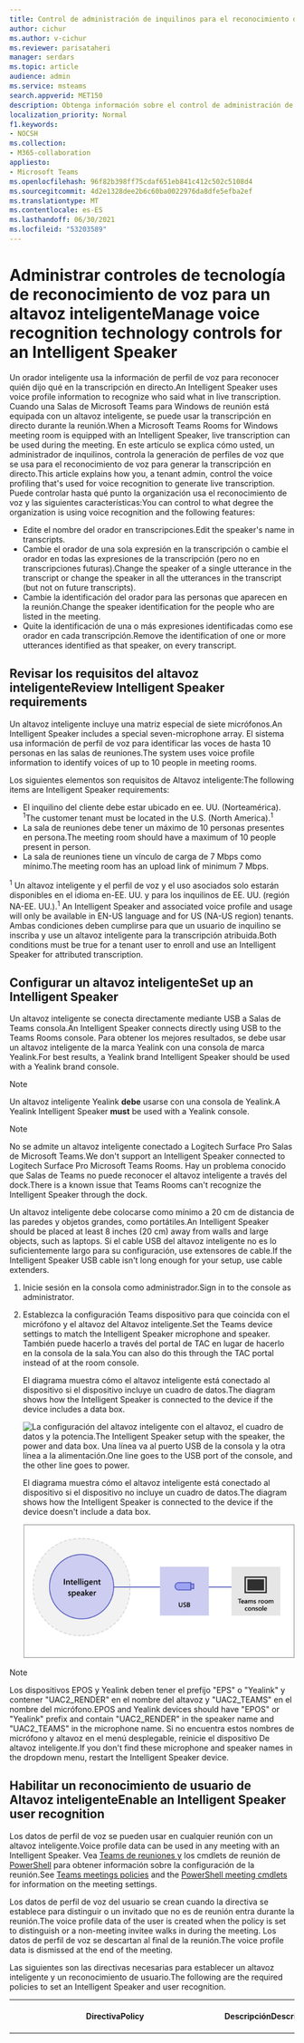 ```yaml
---
title: Control de administración de inquilinos para el reconocimiento de voz (perfil de voz) en Salas de Teams
author: cichur
ms.author: v-cichur
ms.reviewer: parisataheri
manager: serdars
ms.topic: article
audience: admin
ms.service: msteams
search.appverid: MET150
description: Obtenga información sobre el control de administración de inquilinos para el reconocimiento de voz (perfil de voz) en Teams salas de reuniones.
localization_priority: Normal
f1.keywords:
- NOCSH
ms.collection:
- M365-collaboration
appliesto:
- Microsoft Teams
ms.openlocfilehash: 96f82b398ff75cdaf651eb841c412c502c5108d4
ms.sourcegitcommit: 4d2e1328dee2b6c60ba0022976da8dfe5efba2ef
ms.translationtype: MT
ms.contentlocale: es-ES
ms.lasthandoff: 06/30/2021
ms.locfileid: "53203589"
---
```

# <a name="manage-voice-recognition-technology-controls-for-an-intelligent-speaker"></a><span data-ttu-id="2e102-103">Administrar controles de tecnología de reconocimiento de voz para un altavoz inteligente</span><span class="sxs-lookup"><span data-stu-id="2e102-103">Manage voice recognition technology controls for an Intelligent Speaker</span></span>

<span data-ttu-id="2e102-104">Un orador inteligente usa la información de perfil de voz para reconocer quién dijo qué en la transcripción en directo.</span><span class="sxs-lookup"><span data-stu-id="2e102-104">An Intelligent Speaker uses voice profile information to recognize who said what in live transcription.</span></span> <span data-ttu-id="2e102-105">Cuando una Salas de Microsoft Teams para Windows de reunión está equipada con un altavoz inteligente, se puede usar la transcripción en directo durante la reunión.</span><span class="sxs-lookup"><span data-stu-id="2e102-105">When a Microsoft Teams Rooms for Windows meeting room is equipped with an Intelligent Speaker, live transcription can be used during the meeting.</span></span> <span data-ttu-id="2e102-106">En este artículo se explica cómo usted, un administrador de inquilinos, controla la generación de perfiles de voz que se usa para el reconocimiento de voz para generar la transcripción en directo.</span><span class="sxs-lookup"><span data-stu-id="2e102-106">This article explains how you, a tenant admin, control the voice profiling that's used for voice recognition to generate live transcription.</span></span> <span data-ttu-id="2e102-107">Puede controlar hasta qué punto la organización usa el reconocimiento de voz y las siguientes características:</span><span class="sxs-lookup"><span data-stu-id="2e102-107">You can control to what degree the organization is using voice recognition and the following features:</span></span>

- <span data-ttu-id="2e102-108">Edite el nombre del orador en transcripciones.</span><span class="sxs-lookup"><span data-stu-id="2e102-108">Edit the speaker's name in transcripts.</span></span>
- <span data-ttu-id="2e102-109">Cambie el orador de una sola expresión en la transcripción o cambie el orador en todas las expresiones de la transcripción (pero no en transcripciones futuras).</span><span class="sxs-lookup"><span data-stu-id="2e102-109">Change the speaker of a single utterance in the transcript or change the speaker in all the utterances in the transcript (but not on future transcripts).</span></span>
- <span data-ttu-id="2e102-110">Cambie la identificación del orador para las personas que aparecen en la reunión.</span><span class="sxs-lookup"><span data-stu-id="2e102-110">Change the speaker identification for the people who are listed in the meeting.</span></span>
- <span data-ttu-id="2e102-111">Quite la identificación de una o más expresiones identificadas como ese orador en cada transcripción.</span><span class="sxs-lookup"><span data-stu-id="2e102-111">Remove the identification of one or more utterances identified as that speaker, on every transcript.</span></span>

## <a name="review-intelligent-speaker-requirements"></a><span data-ttu-id="2e102-112">Revisar los requisitos del altavoz inteligente</span><span class="sxs-lookup"><span data-stu-id="2e102-112">Review Intelligent Speaker requirements</span></span>

<span data-ttu-id="2e102-113">Un altavoz inteligente incluye una matriz especial de siete micrófonos.</span><span class="sxs-lookup"><span data-stu-id="2e102-113">An Intelligent Speaker includes a special seven-microphone array.</span></span> <span data-ttu-id="2e102-114">El sistema usa información de perfil de voz para identificar las voces de hasta 10 personas en las salas de reuniones.</span><span class="sxs-lookup"><span data-stu-id="2e102-114">The system uses voice profile information to identify voices of up to 10 people in meeting rooms.</span></span>

<span data-ttu-id="2e102-115">Los siguientes elementos son requisitos de Altavoz inteligente:</span><span class="sxs-lookup"><span data-stu-id="2e102-115">The following items are Intelligent Speaker requirements:</span></span>

- <span data-ttu-id="2e102-116">El inquilino del cliente debe estar ubicado en ee. UU. (Norteamérica). <sup>1</sup></span><span class="sxs-lookup"><span data-stu-id="2e102-116">The customer tenant must be located in the U.S. (North America).<sup>1</sup></span></span>
- <span data-ttu-id="2e102-117">La sala de reuniones debe tener un máximo de 10 personas presentes en persona.</span><span class="sxs-lookup"><span data-stu-id="2e102-117">The meeting room should have a maximum of 10 people present in person.</span></span>
- <span data-ttu-id="2e102-118">La sala de reuniones tiene un vínculo de carga de 7 Mbps como mínimo.</span><span class="sxs-lookup"><span data-stu-id="2e102-118">The meeting room has an upload link of minimum 7 Mbps.</span></span>

 <span data-ttu-id="2e102-119"><sup>1</sup> Un altavoz inteligente y el perfil de voz y el uso asociados solo estarán disponibles en el idioma en-EE. UU. y para los inquilinos de EE. UU. (región NA-EE. UU.).</span><span class="sxs-lookup"><span data-stu-id="2e102-119"><sup>1</sup> An Intelligent Speaker and associated voice profile and usage will only be available in EN-US language and for US (NA-US region) tenants.</span></span> <span data-ttu-id="2e102-120">Ambas condiciones deben cumplirse para que un usuario de inquilino se inscriba y use un altavoz inteligente para la transcripción atribuida.</span><span class="sxs-lookup"><span data-stu-id="2e102-120">Both conditions must be true for a tenant user to enroll and use an Intelligent Speaker for attributed transcription.</span></span>

## <a name="set-up-an-intelligent-speaker"></a><span data-ttu-id="2e102-121">Configurar un altavoz inteligente</span><span class="sxs-lookup"><span data-stu-id="2e102-121">Set up an Intelligent Speaker</span></span>

<span data-ttu-id="2e102-122">Un altavoz inteligente se conecta directamente mediante USB a Salas de Teams consola.</span><span class="sxs-lookup"><span data-stu-id="2e102-122">An Intelligent Speaker connects directly using USB to the Teams Rooms console.</span></span> <span data-ttu-id="2e102-123">Para obtener los mejores resultados, se debe usar un altavoz inteligente de la marca Yealink con una consola de marca Yealink.</span><span class="sxs-lookup"><span data-stu-id="2e102-123">For best results, a Yealink brand Intelligent Speaker should be used with a Yealink brand console.</span></span>

> [!NOTE]
> <span data-ttu-id="2e102-124">Un altavoz inteligente Yealink **debe** usarse con una consola de Yealink.</span><span class="sxs-lookup"><span data-stu-id="2e102-124">A Yealink Intelligent Speaker **must** be used with a Yealink console.</span></span>

> [!NOTE]
> <span data-ttu-id="2e102-125">No se admite un altavoz inteligente conectado a Logitech Surface Pro Salas de Microsoft Teams.</span><span class="sxs-lookup"><span data-stu-id="2e102-125">We don't support an Intelligent Speaker connected to Logitech Surface Pro Microsoft Teams Rooms.</span></span> <span data-ttu-id="2e102-126">Hay un problema conocido que Salas de Teams no puede reconocer el altavoz inteligente a través del dock.</span><span class="sxs-lookup"><span data-stu-id="2e102-126">There is a known issue that Teams Rooms can't recognize the Intelligent Speaker through the dock.</span></span>

<span data-ttu-id="2e102-127">Un altavoz inteligente debe colocarse como mínimo a 20 cm de distancia de las paredes y objetos grandes, como portátiles.</span><span class="sxs-lookup"><span data-stu-id="2e102-127">An Intelligent Speaker should be placed at least 8 inches (20 cm) away from walls and large objects, such as laptops.</span></span> <span data-ttu-id="2e102-128">Si el cable USB del altavoz inteligente no es lo suficientemente largo para su configuración, use extensores de cable.</span><span class="sxs-lookup"><span data-stu-id="2e102-128">If the Intelligent Speaker USB cable isn't long enough for your setup, use cable extenders.</span></span>

1. <span data-ttu-id="2e102-129">Inicie sesión en la consola como administrador.</span><span class="sxs-lookup"><span data-stu-id="2e102-129">Sign in to the console as administrator.</span></span>
2. <span data-ttu-id="2e102-130">Establezca la configuración Teams dispositivo para que coincida con el micrófono y el altavoz del Altavoz inteligente.</span><span class="sxs-lookup"><span data-stu-id="2e102-130">Set the Teams device settings to match the Intelligent Speaker microphone and speaker.</span></span>
   <span data-ttu-id="2e102-131">También puede hacerlo a través del portal de TAC en lugar de hacerlo en la consola de la sala.</span><span class="sxs-lookup"><span data-stu-id="2e102-131">You can also do this through the TAC portal instead of at the room console.</span></span>

   <span data-ttu-id="2e102-132">El diagrama muestra cómo el altavoz inteligente está conectado al dispositivo si el dispositivo incluye un cuadro de datos.</span><span class="sxs-lookup"><span data-stu-id="2e102-132">The diagram shows how the Intelligent Speaker is connected to the device if the device includes a data box.</span></span>

   ![<span data-ttu-id="2e102-133">La configuración del altavoz inteligente con el altavoz, el cuadro de datos y la potencia.</span><span class="sxs-lookup"><span data-stu-id="2e102-133">The Intelligent Speaker setup with the speaker, the power and data box.</span></span> <span data-ttu-id="2e102-134">Una línea va al puerto USB de la consola y la otra línea a la alimentación.</span><span class="sxs-lookup"><span data-stu-id="2e102-134">One line goes to the USB port of the console, and the other line goes to power.</span></span> ](../media/intelligent-speakers1.png)

   <span data-ttu-id="2e102-135">El diagrama muestra cómo el altavoz inteligente está conectado al dispositivo si el dispositivo no incluye un cuadro de datos.</span><span class="sxs-lookup"><span data-stu-id="2e102-135">The diagram shows how the Intelligent Speaker is connected to the device if the device doesn't include a data box.</span></span>

   ![<span data-ttu-id="2e102-136">La configuración del altavoz inteligente con el altavoz conectado directamente a la consola.</span><span class="sxs-lookup"><span data-stu-id="2e102-136">The Intelligent Speaker setup with the speaker connecting directly to the console.</span></span> ](../media/intelligent-speakers2.png)

> [!Note]
> <span data-ttu-id="2e102-137">Los dispositivos EPOS y Yealink deben tener el prefijo "EPS" o "Yealink" y contener "UAC2_RENDER" en el nombre del altavoz y "UAC2_TEAMS" en el nombre del micrófono.</span><span class="sxs-lookup"><span data-stu-id="2e102-137">EPOS and Yealink devices should have "EPOS" or "Yealink" prefix and contain "UAC2_RENDER" in the speaker name and "UAC2_TEAMS" in the microphone name.</span></span> <span data-ttu-id="2e102-138">Si no encuentra estos nombres de micrófono y altavoz en el menú desplegable, reinicie el dispositivo De altavoz inteligente.</span><span class="sxs-lookup"><span data-stu-id="2e102-138">If you don't find these microphone and speaker names in the dropdown menu, restart the Intelligent Speaker device.</span></span>

## <a name="enable-an-intelligent-speaker-user-recognition"></a><span data-ttu-id="2e102-139">Habilitar un reconocimiento de usuario de Altavoz inteligente</span><span class="sxs-lookup"><span data-stu-id="2e102-139">Enable an Intelligent Speaker user recognition</span></span>

<span data-ttu-id="2e102-140">Los datos de perfil de voz se pueden usar en cualquier reunión con un altavoz inteligente.</span><span class="sxs-lookup"><span data-stu-id="2e102-140">Voice profile data can be used in any meeting with an Intelligent Speaker.</span></span> <span data-ttu-id="2e102-141">Vea [Teams de reuniones y](../meeting-policies-in-teams.md#allow-transcription) los cmdlets de reunión de [PowerShell](/powershell/module/skype/set-csteamsmeetingpolicy?view=skype-ps) para obtener información sobre la configuración de la reunión.</span><span class="sxs-lookup"><span data-stu-id="2e102-141">See [Teams meetings policies](../meeting-policies-in-teams.md#allow-transcription) and the [PowerShell meeting cmdlets](/powershell/module/skype/set-csteamsmeetingpolicy?view=skype-ps) for information on the meeting settings.</span></span>

<span data-ttu-id="2e102-142">Los datos de perfil de voz del usuario se crean cuando la directiva se establece para distinguir o un invitado que no es de reunión entra durante la reunión.</span><span class="sxs-lookup"><span data-stu-id="2e102-142">The voice profile data of the user is created when the policy is set to distinguish or a non-meeting invitee walks in during the meeting.</span></span> <span data-ttu-id="2e102-143">Los datos de perfil de voz se descartan al final de la reunión.</span><span class="sxs-lookup"><span data-stu-id="2e102-143">The voice profile data is dismissed at the end of the meeting.</span></span>

<span data-ttu-id="2e102-144">Las siguientes son las directivas necesarias para establecer un altavoz inteligente y un reconocimiento de usuario.</span><span class="sxs-lookup"><span data-stu-id="2e102-144">The following are the required policies to set an Intelligent Speaker and user recognition.</span></span>

|<span data-ttu-id="2e102-145">Directiva</span><span class="sxs-lookup"><span data-stu-id="2e102-145">Policy</span></span>|<span data-ttu-id="2e102-146">Descripción</span><span class="sxs-lookup"><span data-stu-id="2e102-146">Description</span></span>|<span data-ttu-id="2e102-147">Valores y comportamiento</span><span class="sxs-lookup"><span data-stu-id="2e102-147">Values and Behavior</span></span>|
|-|-|-|
|<span data-ttu-id="2e102-148">enrollUserOverride</span><span class="sxs-lookup"><span data-stu-id="2e102-148">enrollUserOverride</span></span>|<span data-ttu-id="2e102-149">Se usa para establecer la captura de perfil de voz o la inscripción en Teams configuración de un inquilino.</span><span class="sxs-lookup"><span data-stu-id="2e102-149">Use to set voice profile capture, or enrollment, in Teams settings for a tenant.</span></span> |<span data-ttu-id="2e102-150">**Deshabilitado**</span><span class="sxs-lookup"><span data-stu-id="2e102-150">**Disabled**</span></span><br><ul><li> <span data-ttu-id="2e102-151">Los usuarios que nunca se han inscrito no pueden ver, inscribirse o volver a inscribirse.</span><span class="sxs-lookup"><span data-stu-id="2e102-151">Users who have never enrolled can't view, enroll, or re-enroll.</span></span><li><span data-ttu-id="2e102-152">El punto de entrada al flujo de inscripción se ocultará.</span><span class="sxs-lookup"><span data-stu-id="2e102-152">The entry point to the enrollment flow will be hidden.</span></span><li><span data-ttu-id="2e102-153">Si los usuarios seleccionan un vínculo a la página de inscripción, verán un mensaje que indica que esta característica no está habilitada para su organización.</span><span class="sxs-lookup"><span data-stu-id="2e102-153">If users select a link to the enrollment page, they'll see a message that states this feature isn't enabled for their organization.</span></span>  <li><span data-ttu-id="2e102-154">Los usuarios que se han inscrito pueden ver y quitar su perfil de voz en la Teams configuración.</span><span class="sxs-lookup"><span data-stu-id="2e102-154">Users who have enrolled can view and remove their voice profile in the Teams settings.</span></span> <span data-ttu-id="2e102-155">Una vez que quiten su perfil de voz, no podrán ver, acceder ni completar el flujo de inscripción.</span><span class="sxs-lookup"><span data-stu-id="2e102-155">Once they remove their voice profile, they won't be able to view, access, or complete the enrollment flow.</span></span></li></ul><br><span data-ttu-id="2e102-156">**Habilitado**</span><span class="sxs-lookup"><span data-stu-id="2e102-156">**Enabled**</span></span><br><ul><li> <span data-ttu-id="2e102-157">Los usuarios pueden ver, acceder y completar el flujo de inscripción.</span><span class="sxs-lookup"><span data-stu-id="2e102-157">Users can view, access, and complete the enrollment flow.</span></span><li><span data-ttu-id="2e102-158">El punto de entrada se mostrará en la Teams de configuración de la pestaña **Reconocimiento.**</span><span class="sxs-lookup"><span data-stu-id="2e102-158">The entry point will show on Teams settings page under the **Recognition** tab.</span></span></li></ul>|
|<span data-ttu-id="2e102-159">roomAttributeUserOverride</span><span class="sxs-lookup"><span data-stu-id="2e102-159">roomAttributeUserOverride</span></span>|<span data-ttu-id="2e102-160">Controle la identificación de usuario basada en voz en salas de reuniones.</span><span class="sxs-lookup"><span data-stu-id="2e102-160">Control the voice-based user identification in meeting rooms.</span></span> <span data-ttu-id="2e102-161">Esta configuración es necesaria para Salas de Teams cuentas.</span><span class="sxs-lookup"><span data-stu-id="2e102-161">This setting is required for Teams Rooms accounts.</span></span>| <span data-ttu-id="2e102-162">**Desactivado**</span><span class="sxs-lookup"><span data-stu-id="2e102-162">**Off**</span></span><br><ul><li><span data-ttu-id="2e102-163">El Salas de Teams no enviará el ancho de banda de almacenamiento en secuencias de audio desde la sala.</span><span class="sxs-lookup"><span data-stu-id="2e102-163">The Teams Rooms device won't send audio stream-saving bandwidth from the room.</span></span> <li><span data-ttu-id="2e102-164">Los usuarios de salas de reuniones no se atribuirán ni distinguirán y sus firmas de voz no se recuperarán ni se usarán en absoluto.</span><span class="sxs-lookup"><span data-stu-id="2e102-164">Meeting room users won't be attributed or distinguished, and their voice signatures won't be retrieved or used at all.</span></span><li><span data-ttu-id="2e102-165">Se desconocen los usuarios de la sala de reuniones.</span><span class="sxs-lookup"><span data-stu-id="2e102-165">Meeting room users are unknown.</span></span></li></ul> <br><span data-ttu-id="2e102-166">**Atributo**</span><span class="sxs-lookup"><span data-stu-id="2e102-166">**Attribute**</span></span><br><ul><li><span data-ttu-id="2e102-167">Los usuarios de salas se atribuirán en función de su estado de inscripción.</span><span class="sxs-lookup"><span data-stu-id="2e102-167">Rooms users will be attributed based on their enrollment status.</span></span><li><span data-ttu-id="2e102-168">Los usuarios inscritos se muestran con su nombre en la transcripción.</span><span class="sxs-lookup"><span data-stu-id="2e102-168">Users who are enrolled are shown with their name in the transcription.</span></span>  <li><span data-ttu-id="2e102-169">Los usuarios que no están inscritos se muestran como Altavoz n.</span><span class="sxs-lookup"><span data-stu-id="2e102-169">Users who aren't enrolled show as Speaker n.</span></span><li><span data-ttu-id="2e102-170">El Salas de Teams de audio enviará siete transmisiones de audio desde la sala.</span><span class="sxs-lookup"><span data-stu-id="2e102-170">The Teams Rooms device will send seven audio streams from the room.</span></span></ul> <br><span data-ttu-id="2e102-171">**Distinguir**</span><span class="sxs-lookup"><span data-stu-id="2e102-171">**Distinguish**</span></span><br> <span data-ttu-id="2e102-172">*Esta configuración estará disponible más adelante.*</span><span class="sxs-lookup"><span data-stu-id="2e102-172">*This setting will be available at a later date.*</span></span>|
|<span data-ttu-id="2e102-173">AllowTranscription</span><span class="sxs-lookup"><span data-stu-id="2e102-173">AllowTranscription</span></span>|<span data-ttu-id="2e102-174">Necesario para cuentas de Teams y salas.</span><span class="sxs-lookup"><span data-stu-id="2e102-174">Required for user and Teams rooms accounts.</span></span>|<span data-ttu-id="2e102-175">**Verdadero** y **Falso**</span><span class="sxs-lookup"><span data-stu-id="2e102-175">**True** and **False**</span></span>|
||||

<span data-ttu-id="2e102-176">En el Teams de administración, establezca la **directiva Permitir transcripción.**</span><span class="sxs-lookup"><span data-stu-id="2e102-176">In the Teams admin center, set the **Allow transcription** policy.</span></span> <span data-ttu-id="2e102-177">Configuración están **desactivados** de forma predeterminada.</span><span class="sxs-lookup"><span data-stu-id="2e102-177">Settings are **Off** by default.</span></span>

![el centro de administración con las directivas de reunión resaltadas y permitir la transcripción seleccionada](../media/allow-transcription1.png)

## <a name="frequently-asked-questions-faq"></a><span data-ttu-id="2e102-179">Preguntas más frecuentes (P+F)</span><span class="sxs-lookup"><span data-stu-id="2e102-179">Frequently asked questions (FAQ)</span></span>

<span data-ttu-id="2e102-180">**¿Dónde se almacenan los datos del perfil de voz?**</span><span class="sxs-lookup"><span data-stu-id="2e102-180">**Where is the voice profile data stored?**</span></span>

<span data-ttu-id="2e102-181">Los datos de perfil de voz se almacenan en Office 365 nube con contenido de usuario.</span><span class="sxs-lookup"><span data-stu-id="2e102-181">Voice profile data is stored in Office 365 cloud with user content.</span></span>

<span data-ttu-id="2e102-182">**¿Cuál es la línea de tiempo y la directiva de retención?**</span><span class="sxs-lookup"><span data-stu-id="2e102-182">**What is the retention timeline and policy?**</span></span>

<span data-ttu-id="2e102-183">La directiva de retención general se indica en información general [sobre la retención de datos.](/compliance/assurance/assurance-data-retention-deletion-and-destruction-overview)</span><span class="sxs-lookup"><span data-stu-id="2e102-183">General retention policy is stated in the [Data retention overview](/compliance/assurance/assurance-data-retention-deletion-and-destruction-overview).</span></span> <span data-ttu-id="2e102-184">Además, los datos de perfil de voz de un usuario se eliminarán después de 3 años si el usuario no está invitado a ninguna reunión con un orador inteligente dentro de ese período de 3 años.</span><span class="sxs-lookup"><span data-stu-id="2e102-184">In addition, a user's voice profile data will be deleted after 3 years  if the user isn't invited to any meetings with an Intelligent Speaker within that 3-year period.</span></span> <span data-ttu-id="2e102-185">Los datos no se usan en ninguna reunión para los empleados existentes.</span><span class="sxs-lookup"><span data-stu-id="2e102-185">Data isn't used in any meetings for existing employees.</span></span> <span data-ttu-id="2e102-186">Si un empleado ha abandonado la empresa, los datos de perfil de voz se consideran contenido de usuario y se tratan como tales Office 365 directiva de retención de datos descrita en información general sobre retención [de datos.](/compliance/assurance/assurance-data-retention-deletion-and-destruction-overview)</span><span class="sxs-lookup"><span data-stu-id="2e102-186">If an employee has left the company, voice profile data is considered user content and is treated as such per Office 365 data retention policy described in the [Data retention overview](/compliance/assurance/assurance-data-retention-deletion-and-destruction-overview).</span></span>

<span data-ttu-id="2e102-187">**¿Se usan datos de perfil de voz en servicios Microsoft?**</span><span class="sxs-lookup"><span data-stu-id="2e102-187">**Is voice profile data used across Microsoft services?**</span></span>

<span data-ttu-id="2e102-188">No, los datos de perfil de voz solo se usan para el propósito para el que el usuario ha dado su consentimiento.</span><span class="sxs-lookup"><span data-stu-id="2e102-188">No, voice profile data is only used for the purpose for which the user has provided consent.</span></span> <span data-ttu-id="2e102-189">Microsoft no usará los datos de perfil de voz excepto en Teams escenarios de reconocimiento de voz.</span><span class="sxs-lookup"><span data-stu-id="2e102-189">Microsoft will not use the voice profile data except within Teams voice recognition scenarios.</span></span>

<span data-ttu-id="2e102-190">Por ejemplo, Microsoft no usará los datos en las situaciones siguientes:</span><span class="sxs-lookup"><span data-stu-id="2e102-190">For example, Microsoft won't use the data in the following situations:</span></span>

<span data-ttu-id="2e102-191">**¿Se usan mis datos de perfil de voz al unirse a una reunión de otra organización?**</span><span class="sxs-lookup"><span data-stu-id="2e102-191">**Is my voice profile data used when I join a meeting in another organization?**</span></span>

<span data-ttu-id="2e102-192">No solo en reuniones organizadas por un usuario de su organización.</span><span class="sxs-lookup"><span data-stu-id="2e102-192">No only in meetings organized by a user in your organization.</span></span>

<span data-ttu-id="2e102-193">**¿Cómo puedo exportar mi perfil de voz?**</span><span class="sxs-lookup"><span data-stu-id="2e102-193">**How can I export my voice profile?**</span></span>

<span data-ttu-id="2e102-194">El administrador de TI puede exportar los datos de audio en cualquier momento.</span><span class="sxs-lookup"><span data-stu-id="2e102-194">Your IT admin can export your audio data at any time.</span></span>

## <a name="related-topics"></a><span data-ttu-id="2e102-195">Temas relacionados</span><span class="sxs-lookup"><span data-stu-id="2e102-195">Related topics</span></span>

[<span data-ttu-id="2e102-196">Artículo de soporte técnico: Usar altavoces inteligentes para identificar participantes en la sala </span><span class="sxs-lookup"><span data-stu-id="2e102-196">Support article: Use Intelligent Speakers to Identify in-room participants </span></span>](https://support.microsoft.com/office/use-teams-intelligent-speakers-to-identify-in-room-participants-in-meeting-transcription-a075d6c0-30b3-44b9-b218-556a87fadc00)

